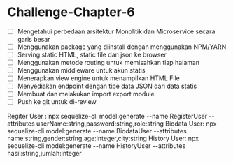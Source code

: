 # Challenge-Chapter-6

- [ ] Mengetahui perbedaan arsitektur Monolitik dan Microservice secara garis besar
- [ ] Menggunakan package yang diinstall dengan menggunakan NPM/YARN
- [ ] Serving static HTML, static file dan json ke browser
- [ ] Menggunakan metode routing untuk memisahkan tiap halaman
- [ ] Menggunakan middleware untuk akun statis
- [ ] Menerapkan view engine untuk menampilkan HTML File
- [ ] Menyediakan endpoint dengan tipe data JSON dari data statis
- [ ] Membuat dan melakukan import export module
- [ ] Push ke git untuk di-review

Regiter User :
npx sequelize-cli model:generate --name RegisterUser --attributes userName:string,password:string,role:string
Biodata User:
npx sequelize-cli model:generate --name BiodataUser --attributes name:string,gender:string,age:integer,city:string
History User:
npx sequelize-cli model:generate --name HistoryUser --attributes hasil:string,jumlah:integer

